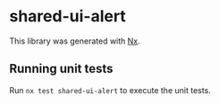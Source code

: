 # shared-ui-alert

This library was generated with [Nx](https://nx.dev).

## Running unit tests

Run `nx test shared-ui-alert` to execute the unit tests.
